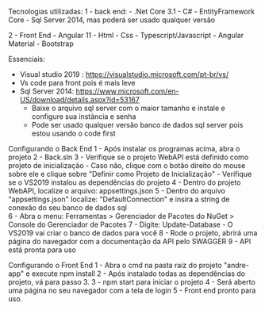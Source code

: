 Tecnologias utilizadas:
1 - back end:
	- .Net Core 3.1
    - C#
	- EntityFramework Core
	- Sql Server 2014, mas poderá ser usado qualquer versão

2 - Front End
	- Angular 11
	- Html
	- Css
	- Typescript/Javascript
	- Angular Material
	- Bootstrap

Essenciais:
 - Visual studio 2019 : https://visualstudio.microsoft.com/pt-br/vs/
 - Vs code para front pois é mais leve
 - Sql Server 2014: https://www.microsoft.com/en-US/download/details.aspx?id=53167 
	- Baixe o arquivo sql server com o maior tamanho e instale e configure sua instância e senha
	- Pode ser usado qualquer versão banco de dados sql server pois estou usando o code first

Configurando o Back End
1 - Após instalar os programas acima, abra o projeto
2 - Back.sln
3 - Verifique se o projeto WebAPI está definido como projeto de inicialização
	- Caso não, clique com o botão direito do mouse sobre ele e clique sobre "Definir como Projeto de Inicialização"
	- Verifique se o VS2019 instalou as dependências do projeto
4 - Dentro do projeto WebAPI, localize o arquivo: appsettings.json
5 - Dentro do arquivo "appsettings.json" localize: "DefaultConnection" e insira a string de conexão do seu banco de dados sql  
6 - Abra o menu: Ferramentas > Gerenciador de Pacotes do NuGet > Console do Gerenciador de Pacotes
7 - Digite: Update-Database
	- O VS2019 vai criar o banco de dados para você
8 - Rode o projeto, abrirá uma página do navegador com a documentação da API pelo SWAGGER
9 - API está pronta para uso

Configurando o Front End
1 - Abra o cmd na pasta raiz do projeto "andre-app" e execute npm install
2 - Após instalado todas as dependências do projeto, vá para passo 3.
3 - npm start para iniciar o projeto
4 - Será aberto uma página no seu navegador com a tela de login
5 - Front end pronto para uso.